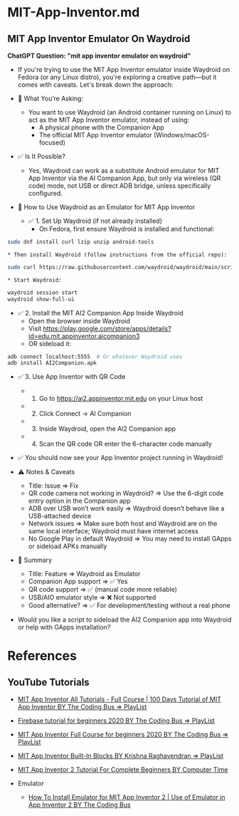 # MIT-App-Inventor.md

## MIT App Inventor Emulator On Waydroid

**ChatGPT Question: "mit app inventor emulator on waydroid"**

* If you're trying to use the MIT App Inventor emulator inside Waydroid on Fedora (or any Linux distro), you're exploring a creative path—but it comes with caveats. Let's break down the approach:

* 🧩 What You’re Asking:
  * You want to use Waydroid (an Android container running on Linux) to act as the MIT App Inventor emulator, instead of using:
    * A physical phone with the Companion App
    * The official MIT App Inventor emulator (Windows/macOS-focused)

* ✅ Is It Possible?
  * Yes, Waydroid can work as a substitute Android emulator for MIT App Inventor via the AI Companion App, but only via wireless (QR code) mode, not USB or direct ADB bridge, unless specifically configured.

* 🔧 How to Use Waydroid as an Emulator for MIT App Inventor

  * ✅ 1. Set Up Waydroid (if not already installed)
    * On Fedora, first ensure Waydroid is installed and functional:
```bash
sudo dnf install curl lzip unzip android-tools
```
    * Then install Waydroid (follow instructions from the official repo):
```bash
sudo curl https://raw.githubusercontent.com/waydroid/waydroid/main/scripts/install-waydroid.sh | bash
```
    * Start Waydroid:
```bash
waydroid session start
waydroid show-full-ui
```

  * ✅ 2. Install the MIT AI2 Companion App Inside Waydroid
    * Open the browser inside Waydroid
    * Visit https://play.google.com/store/apps/details?id=edu.mit.appinventor.aicompanion3
    * OR sideload it:
```bash
adb connect localhost:5555  # Or whatever Waydroid uses
adb install AI2Companion.apk
```

  * ✅ 3. Use App Inventor with QR Code
    * 1. Go to https://ai2.appinventor.mit.edu on your Linux host
    * 2. Click Connect → AI Companion
    * 3. Inside Waydroid, open the AI2 Companion app
    * 4. Scan the QR code OR enter the 6-character code manually
  * ✅ You should now see your App Inventor project running in Waydroid!

* ⚠️ Notes & Caveats
  * Title: Issue => Fix
  * QR code camera not working in Waydroid? => Use the 6-digit code entry option in the Companion app
  * ADB over USB won’t work easily => Waydroid doesn’t behave like a USB-attached device
  * Network issues => Make sure both host and Waydroid are on the same local interface; Waydroid must have internet access
  * No Google Play in default Waydroid => You may need to install GApps or sideload APKs manually

* 🧠 Summary
  * Title: Feature => Waydroid as Emulator
  * Companion App support => ✅ Yes
  * QR code support => ✅ (manual code more reliable)
  * USB/AIO emulator style => ❌ Not supported
  * Good alternative? => ✅ For development/testing without a real phone

* Would you like a script to sideload the AI2 Companion app into Waydroid or help with GApps installation?

# References

## YouTube Tutorials

* [MIT App Inventor All Tutorials - Full Course | 100 Days Tutorial of MIT App Inventor BY The Coding Bus => PlayList](https://www.youtube.com/playlist?list=PL7sbjUYIdF3XGD5WDOxea0GwbULOPaX5G)
* [Firebase tutorial for beginners 2020 BY The Coding Bus => PlayList](https://www.youtube.com/playlist?list=PL7sbjUYIdF3WYOS8AveigiI_AIe3urrq9)
* [MIT App Inventor Full  Course for beginners 2020 BY The Coding Bus => PlayList](https://www.youtube.com/playlist?list=PL7sbjUYIdF3Ux_UrRiBaC73OrJLvLza4u)
* [MIT App Inventor Built-In Blocks BY Krishna Raghavendran => PlayList](https://www.youtube.com/playlist?list=PLgikoIjnSj5b-yzy7tTHDD_SvTZlH_meK)
* [MIT App Inventor 2 Tutorial For Complete Beginners BY Computer Time](https://www.youtube.com/watch?v=iU10J3x7iRc)

* Emulator
  * [How To Install Emulator for MIT App Inventor 2 | Use of Emulator in App Inventor 2 BY The Coding Bus](https://www.youtube.com/watch?v=KvXde24Nk98)
